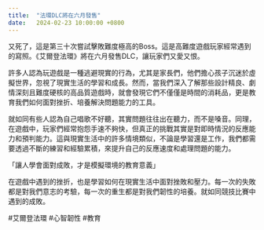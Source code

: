 ```yaml
---
title:  "法環DLC將在六月發售"
date:   2024-02-23 10:00:00 +0800
---
```


又死了，這是第三十次嘗試擊敗難度極高的Boss。這是高難度遊戲玩家經常遇到的寫照。《艾爾登法環》將在六月發售DLC，讓玩家們又愛又恨。

許多人認為玩遊戲是一種逃避現實的行為，尤其是家長們，他們擔心孩子沉迷於虛擬世界，忽視了現實生活的學習和成長。然而，當我們深入了解那些設計精良、劇情深刻且難度硬核的高品質遊戲時，就會發現它們不僅僅是時間的消耗品，更是教育我們如何面對挫折、培養解決問題能力的工具。

就如同有些人認為自己唱歌不好聽，其實問題往往出在聽力，而不是嗓音。同理，在遊戲中，玩家們經常抱怨手速不夠快，但真正的挑戰其實是對即時情況的反應能力和預判能力。這與現實生活中的許多情境類似，不論是學習還是工作，我們都需要透過不斷的練習和經驗累積，來提升自己的反應速度和處理問題的能力。

「讓人學會面對成敗，才是模擬環境的教育意義」

在遊戲中遇到的挫折，也是學習如何在現實生活中面對挫敗和壓力。每一次的失敗都是對我們意志的考驗，每一次的重生都是對我們韌性的培養。就如同競技比賽中遇到的成敗。

#艾爾登法環 #心智韌性 #教育